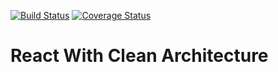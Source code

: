 [![Build Status](https://app.travis-ci.com/thiagopaiva99/4devs.svg?branch=main)](https://app.travis-ci.com/thiagopaiva99/4devs)
[![Coverage Status](https://coveralls.io/repos/github/thiagopaiva99/4devs/badge.svg?branch=main)](https://coveralls.io/github/thiagopaiva99/4devs?branch=main)

# React With Clean Architecture
